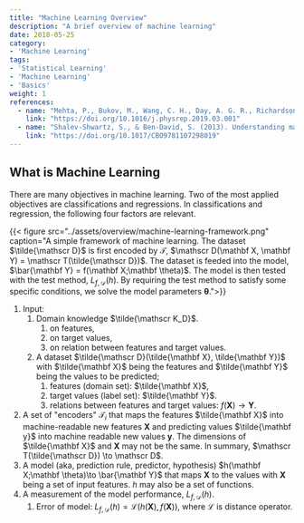 ```yaml
---
title: "Machine Learning Overview"
description: "A brief overview of machine learning"
date: 2018-05-25
category:
- 'Machine Learning'
tags:
- 'Statistical Learning'
- 'Machine Learning'
- 'Basics'
weight: 1
references:
  - name: "Mehta, P., Bukov, M., Wang, C. H., Day, A. G. R., Richardson, C., Fisher, C. K., & Schwab, D. J. (2019). A high-bias, low-variance introduction to Machine Learning for physicists. Physics Reports, 810, 1–124."
    link: "https://doi.org/10.1016/j.physrep.2019.03.001"
  - name: "Shalev-Shwartz, S., & Ben-David, S. (2013). Understanding machine learning: From theory to algorithms. Understanding Machine Learning: From Theory to Algorithms"
    link: "https://doi.org/10.1017/CBO9781107298019"
---
```



## What is Machine Learning

There are many objectives in machine learning. Two of the most applied objectives are classifications and regressions. In classifications and regression, the following four factors are relevant.

{{< figure src="../assets/overview/machine-learning-framework.png" caption="A simple framework of machine learning. The dataset $\tilde{\mathscr D}$ is first encoded by $\mathscr T$, $\mathscr D(\mathbf X, \mathbf Y) = \mathscr T(\tilde{\mathscr D})$. The dataset is feeded into the model, $\bar{\mathbf Y} = f(\mathbf X;\mathbf \theta)$. The model is then tested with the test method, $L_{f, \mathscr D}(h)$. By requiring the test method to satisfy some specific conditions, we solve the model parameters $\mathbf\theta$.">}}


1. Input:
   1. Domain knowledge $\tilde{\mathscr K_D}$.
      1. on features,
      2. on target values,
      3. on relation between features and target values.
   2. A dataset $\tilde{\mathscr D}(\tilde{\mathbf X}, \tilde{\mathbf Y})$ with $\tilde{\mathbf X}$ being the features and $\tilde{\mathbf Y}$ being the values to be predicted;
      1. features (domain set): $\tilde{\mathbf X}$,
      2. target values (label set): $\tilde{\mathbf Y}$.
      3. relations between features and target values: $f(\mathbf X) \to \mathbf Y$.
2. A set of "encoders" $\mathscr T_i$ that maps the features $\tilde{\mathbf X}$ into machine-readable new features $\mathbf X$ and predicting values $\tilde{\mathbf y}$ into machine readable new values $\mathbf y$. The dimensions of $\tilde{\mathbf X}$ and $\mathbf X$ may not be the same. In summary, $\mathscr T(\tilde{\mathscr D}) \to \mathscr D$.
3. A model (aka, prediction rule, predictor, hypothesis) $h(\mathbf X;\mathbf \theta)\to \bar{\mathbf Y}$ that maps $\mathbf X$ to the values with $\mathbf X$ being a set of input features. $h$ may also be a set of functions.
4. A measurement of the model performance, $L_{f, \mathscr D}(h)$.
   1. Error of model: $L_{f, \mathscr D}(h) = \mathscr L(h(\mathbf X), f(\mathbf X))$, where $\mathscr L$ is distance operator.


